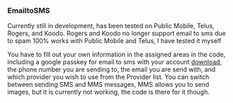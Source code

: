 ### EmailtoSMS
Currently still in development, has been tested on Public Mobile, Telus, Rogers, and Koodo. 
Rogers and Koodo no longer support email to sms due to spam
100% works with Public Mobile and Telus, I have tested it myself

You have to fill out your own information in the assigned areas in the code, including a google passkey for email to sms with your account [download](https://www.google.com/account/about/passkeys/), the phone number you are sending to,
the email you are send with, and which provider you wish to use from the Provider list. 
You can switch between sending SMS and MMS messages, MMS allows you to send images, but it is currently not working, the code is there for it though. 
